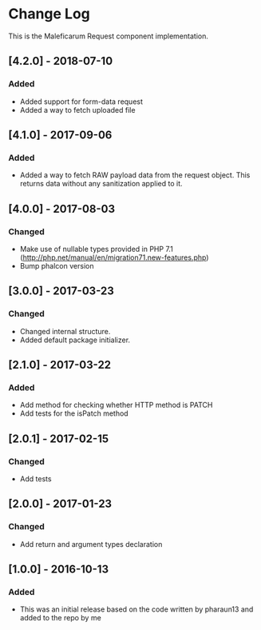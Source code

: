 # Change Log
This is the Maleficarum Request component implementation. 

## [4.2.0] - 2018-07-10
### Added
- Added support for form-data request
- Added a way to fetch uploaded file

## [4.1.0] - 2017-09-06
### Added
- Added a way to fetch RAW payload data from the request object. This returns data without any sanitization applied to it.

## [4.0.0] - 2017-08-03
### Changed
- Make use of nullable types provided in PHP 7.1 (http://php.net/manual/en/migration71.new-features.php)
- Bump phalcon version

## [3.0.0] - 2017-03-23
### Changed
- Changed internal structure.
- Added default package initializer.

## [2.1.0] - 2017-03-22
### Added
- Add method for checking whether HTTP method is PATCH
- Add tests for the isPatch method

## [2.0.1] - 2017-02-15
### Changed
- Add tests

## [2.0.0] - 2017-01-23
### Changed
- Add return and argument types declaration

## [1.0.0] - 2016-10-13
### Added
- This was an initial release based on the code written by pharaun13 and added to the repo by me
